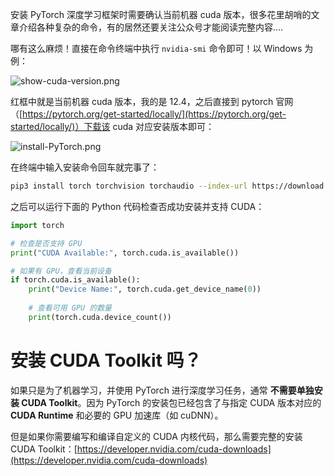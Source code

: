 
安装 PyTorch 深度学习框架时需要确认当前机器 cuda 版本，很多花里胡哨的文章介绍各种复杂的命令，有的居然还要关注公众号才能阅读完整内容....

哪有这么麻烦！直接在命令终端中执行 `nvidia-smi` 命令即可！以 Windows 为例：

![show-cuda-version.png](http://snic88335.hd-bkt.clouddn.com/cuda-version/show-cuda-version.png)

红框中就是当前机器 cuda 版本，我的是 12.4，之后直接到 pytorch 官网（[https://pytorch.org/get-started/locally/](https://pytorch.org/get-started/locally/)）下载该 cuda 对应安装版本即可：

![install-PyTorch.png](http://snic88335.hd-bkt.clouddn.com/cuda-version/install-PyTorch.png)

在终端中输入安装命令回车就完事了：

```bash
pip3 install torch torchvision torchaudio --index-url https://download.pytorch.org/whl/cu124
```

之后可以运行下面的 Python 代码检查否成功安装并支持 CUDA：

```python
import torch

# 检查是否支持 GPU
print("CUDA Available:", torch.cuda.is_available())

# 如果有 GPU，查看当前设备
if torch.cuda.is_available():
    print("Device Name:", torch.cuda.get_device_name(0))
    
    # 查看可用 GPU 的数量
    print(torch.cuda.device_count())

```

# 安装 CUDA Toolkit 吗？

如果只是为了机器学习，并使用 PyTorch 进行深度学习任务，通常 **不需要单独安装 CUDA Toolkit**。因为 PyTorch 的安装包已经包含了与指定 CUDA 版本对应的 **CUDA Runtime** 和必要的 GPU 加速库（如 cuDNN）。

但是如果你需要编写和编译自定义的 CUDA 内核代码，那么需要完整的安装 CUDA Toolkit：[https://developer.nvidia.com/cuda-downloads](https://developer.nvidia.com/cuda-downloads)